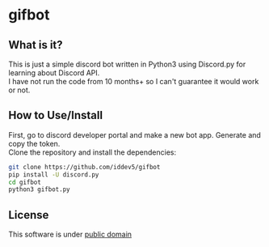 # gifbot

## What is it?

This is just a simple discord bot written in Python3 using Discord.py for learning about Discord API.  
I have not run the code from 10 months+ so I can't guarantee it would work or not.

## How to Use/Install  

First, go to discord developer portal and make a new bot app. Generate and copy the token.  
Clone the repository and install the dependencies:
```bash
git clone https://github.com/iddev5/gifbot
pip install -U discord.py
cd gifbot
python3 gifbot.py
```

## License
This software is under [public domain](https://github.com/iddev5/gifbot/LICENSE.md)
